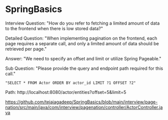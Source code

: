 # SpringBasics

Interview Question:
"How do you refer to fetching a limited amount of data to the frontend when there is low stored data?"

Detailed Question:
"When implementing pagination on the frontend, each page requires a separate call, and only a limited amount of data should be retrieved per page."

Answer:
"We need to specify an offset and limit or utilize Spring Pageable."

Sub Question:
"Please provide the query and endpoint path required for this call."

```
"SELECT * FROM Actor ORDER BY actor_id LIMIT ?1 OFFSET ?2"
```

Path: http://localhost:8080/actor/entities?offset=5&limit=5

https://github.com/tejajagadeep/SpringBasics/blob/main/interview/page-nation/src/main/java/com/interview/pagenation/controller/ActorController.java




